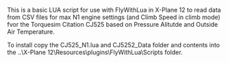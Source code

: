 This is a basic LUA script for use with FlyWithLua in X-Plane 12 to read data from CSV files for max N1 engine settings (and Climb Speed in climb mode) fvor the Torquesim Citation CJ525 based on Pressure Alitutde and Outside Air Temperature.

To install copy the CJ525_N1.lua and CJ5252_Data folder and contents into the ..\X-Plane 12\Resources\plugins\FlyWithLua\Scripts folder.
